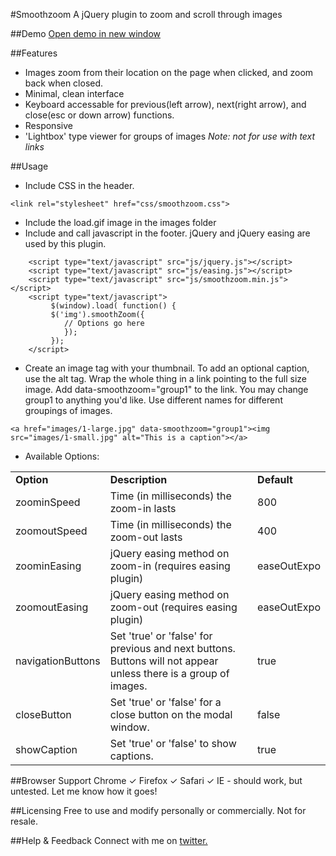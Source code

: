 #Smoothzoom
A jQuery plugin to zoom and scroll through images

##Demo
<a href="http://kthornbloom.com/smoothzoom" target="_blank">Open demo in new window</a>

##Features

- Images zoom from their location on the page when clicked, and zoom back when closed. 
- Minimal, clean interface
- Keyboard accessable for previous(left arrow), next(right arrow), and close(esc or down arrow) functions.
- Responsive
- 'Lightbox' type viewer for groups of images
<i>Note: not for use with text links</i>

##Usage
- Include CSS in the header.

```
<link rel="stylesheet" href="css/smoothzoom.css">
```
- Include the load.gif image in the images folder
- Include and call javascript in the footer. jQuery and jQuery easing are used by this plugin.

```
	<script type="text/javascript" src="js/jquery.js"></script>
	<script type="text/javascript" src="js/easing.js"></script>
	<script type="text/javascript" src="js/smoothzoom.min.js"></script>
	<script type="text/javascript">
		 $(window).load( function() {
		 $('img').smoothZoom({
        	// Options go here
        	});
		 });
	</script>

```
- Create an image tag with your thumbnail.  To add an optional caption, use the alt tag. Wrap the whole thing in a link pointing to the full size image. Add data-smoothzoom="group1" to the link. You may change group1 to anything you'd like.
Use different names for different groupings of images.
```
<a href="images/1-large.jpg" data-smoothzoom="group1"><img src="images/1-small.jpg" alt="This is a caption"></a>
```
- Available Options:
<table class="rwd-table">
	<tbody><tr>
		<td><b>Option</b></td>
		<td><b>Description</b></td>
		<td><b>Default</b></td>
	</tr>
	<tr>
		<td>zoominSpeed</td>
		<td>Time (in milliseconds) the zoom-in lasts</td>
		<td>800</td>
	</tr>
	<tr>
		<td>zoomoutSpeed</td>
		<td>Time (in milliseconds) the zoom-out lasts</td>
		<td>400</td>
	</tr>
	<tr>
		<td>zoominEasing</td>
		<td>jQuery easing method on zoom-in (requires easing plugin)</td>
		<td>easeOutExpo</td>
	</tr>
	<tr>
		<td>zoomoutEasing</td>
		<td>jQuery easing method on zoom-out (requires easing plugin)</td>
		<td>easeOutExpo</td>
	</tr>
	<tr>
		<td>navigationButtons</td>
		<td>Set 'true' or 'false' for previous and next buttons. Buttons will not appear unless there is a group of images.</td>
		<td>true</td>
	</tr>
	<tr>
		<td>closeButton</td>
		<td>Set 'true' or 'false' for a close button on the modal window.</td>
		<td>false</td>
	</tr>
	<tr>
		<td>showCaption</td>
		<td>Set 'true' or 'false' to show captions.</td>
		<td>true</td>
	</tr>
</tbody></table>

##Browser Support
Chrome ✓
Firefox ✓
Safari ✓
IE - should work, but untested. Let me know how it goes!

##Licensing
Free to use and modify personally or commercially. Not for resale. 

##Help & Feedback
Connect with me on <a href="https://twitter.com/kthornbloom" target="_blank">twitter.</a>
